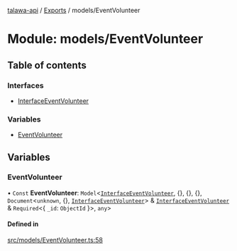 [talawa-api](../README.md) / [Exports](../modules.md) / models/EventVolunteer

# Module: models/EventVolunteer

## Table of contents

### Interfaces

- [InterfaceEventVolunteer](../interfaces/models_EventVolunteer.InterfaceEventVolunteer.md)

### Variables

- [EventVolunteer](models_EventVolunteer.md#eventvolunteer)

## Variables

### EventVolunteer

• `Const` **EventVolunteer**: `Model`\<[`InterfaceEventVolunteer`](../interfaces/models_EventVolunteer.InterfaceEventVolunteer.md), \{\}, \{\}, \{\}, `Document`\<`unknown`, \{\}, [`InterfaceEventVolunteer`](../interfaces/models_EventVolunteer.InterfaceEventVolunteer.md)\> & [`InterfaceEventVolunteer`](../interfaces/models_EventVolunteer.InterfaceEventVolunteer.md) & `Required`\<\{ `_id`: `ObjectId`  \}\>, `any`\>

#### Defined in

[src/models/EventVolunteer.ts:58](https://github.com/PalisadoesFoundation/talawa-api/blob/4c7d3ea/src/models/EventVolunteer.ts#L58)
